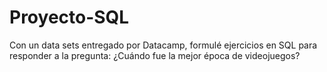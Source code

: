 # Proyecto-SQL
Con un data sets entregado por Datacamp, formulé ejercicios en SQL para responder a la pregunta:  ¿Cuándo fue la mejor época de videojuegos? 
